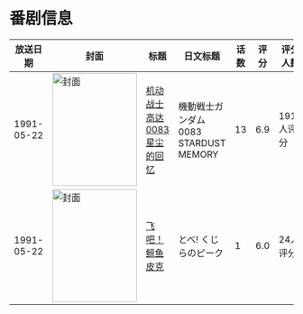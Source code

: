 # 番剧信息

|放送日期|封面|标题|日文标题|话数|评分|评分人数|
|---|---|---|---|---|---|---|
|1991-05-22|<img src="//lain.bgm.tv/pic/cover/c/dc/56/804_OFF1z.jpg" alt="封面" style="width:150px;height:200px;object-fit:cover;">|[机动战士高达0083 星尘的回忆](https://bangumi.tv/subject/804)|機動戦士ガンダム0083 STARDUST MEMORY|13|6.9|1919人评分|
|1991-05-22|<img src="//lain.bgm.tv/pic/cover/c/09/aa/56301_2uL9K.jpg" alt="封面" style="width:150px;height:200px;object-fit:cover;">|[飞吧！鲸鱼皮克](https://bangumi.tv/subject/56301)|とべ! くじらのピーク|1|6.0|24人评分|

